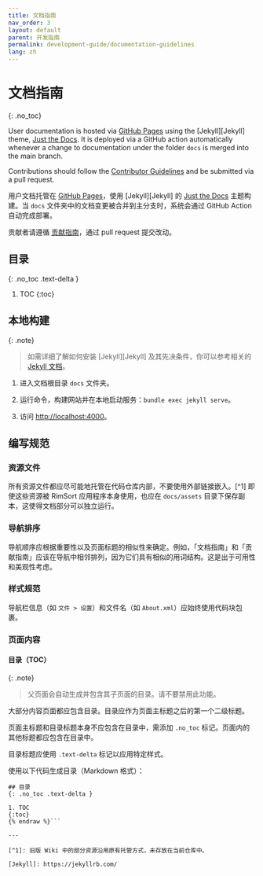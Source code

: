 ```yaml
---
title: 文档指南
nav_order: 3
layout: default
parent: 开发指南
permalink: development-guide/documentation-guidelines
lang: zh
---
```


# 文档指南
{: .no_toc}

User documentation is hosted via [GitHub Pages](https://pages.github.com/) using the [Jekyll][Jekyll] theme, [Just the Docs](https://github.com/just-the-docs/just-the-docs). It is deployed via a GitHub action automatically whenever a change to documentation under the folder `docs` is merged into the main branch.

Contributions should follow the [Contributor Guidelines](development-guide/contributor-guidelines) and be submitted via a pull request.

用户文档托管在 [GitHub Pages](https://pages.github.com/)，使用 [Jekyll][Jekyll] 的 [Just the Docs](https://github.com/just-the-docs/just-the-docs) 主题构建。当 `docs` 文件夹中的文档变更被合并到主分支时，系统会通过 GitHub Action 自动完成部署。

贡献者请遵循 [贡献指南](development-guide/contributor-guidelines)，通过 pull request 提交改动。

## 目录
{: .no_toc .text-delta }

1. TOC
{:toc}

## 本地构建

{: .note}

> 如需详细了解如何安装 [Jekyll][Jekyll] 及其先决条件，你可以参考相关的 [Jekyll 文档](https://jekyllrb.com/docs/)。

1. 进入文档根目录 `docs` 文件夹。

2. 运行命令，构建网站并在本地启动服务：`bundle exec jekyll serve`。

3. 访问 [http://localhost:4000](http://localhost:4000)。

## 编写规范

### 资源文件

所有资源文件都应尽可能地托管在代码仓库内部，不要使用外部链接嵌入。[^1] 即使这些资源被 RimSort 应用程序本身使用，也应在 `docs/assets` 目录下保存副本，这使得文档部分可以独立运行。

### 导航排序

导航顺序应根据重要性以及页面标题的相似性来确定。例如，「文档指南」和「贡献指南」应该在导航中相邻排列，因为它们具有相似的用词结构。这是出于可用性和美观性考虑。

### 样式规范

导航栏信息（如 `文件 > 设置`）和文件名（如 `About.xml`）应始终使用代码块包裹。

### 页面内容

#### 目录（TOC）

{: .note}
> 父页面会自动生成并包含其子页面的目录。请不要禁用此功能。

大部分内容页面都应包含目录。目录应作为页面主标题之后的第一个二级标题。

页面主标题和目录标题本身不应包含在目录中，需添加 `.no_toc` 标记。页面内的其他标题都应包含在目录中。

目录标题应使用 `.text-delta` 标记以应用特定样式。

使用以下代码生成目录（Markdown 格式）：
```markdown{% raw %}
## 目录
{: .no_toc .text-delta }

1. TOC
{:toc}
{% endraw %}```

---

[^1]: 旧版 Wiki 中的部分资源沿用原有托管方式，未存放在当前仓库中。

[Jekyll]: https://jekyllrb.com/
